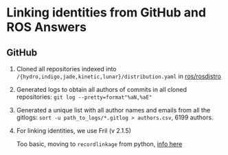 # Linking identities from GitHub and ROS Answers

## GitHub

1. Cloned all repositories indexed into `/{hydro,indigo,jade,kinetic,lunar}/distribution.yaml` in [ros/rosdistro](http://gihtub.com/ros/rosdistro)

2. Generated logs to obtain all authors of commits in all cloned repositories: `git log --pretty=format"%aN,%aE"`

3. Generated a unique list with all author names and emails from all the gitlogs: `sort -u path_to_logs/*.gitlog > authors.csv`, 6199 authors.

4. For linking identities, we use Fril (v 2.1.5)

   Too basic, moving to `recordlinkage` from python, [info here](http://recordlinkage.readthedocs.io/en/latest/installation.html)
